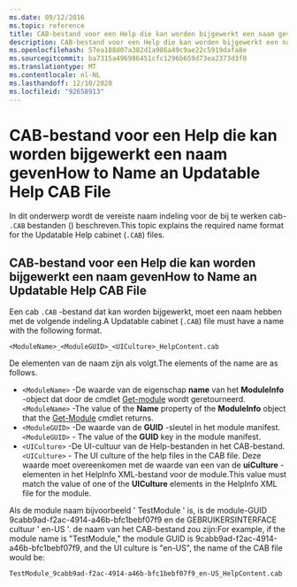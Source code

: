 ```yaml
---
ms.date: 09/12/2016
ms.topic: reference
title: CAB-bestand voor een Help die kan worden bijgewerkt een naam geven
description: CAB-bestand voor een Help die kan worden bijgewerkt een naam geven
ms.openlocfilehash: 57ea188d07a382d1a986a49c9ae22c5919dafa8e
ms.sourcegitcommit: ba7315a496986451cfc1296b659d73ea2373d3f0
ms.translationtype: MT
ms.contentlocale: nl-NL
ms.lasthandoff: 12/10/2020
ms.locfileid: "92658913"
---
```

# <a name="how-to-name-an-updatable-help-cab-file"></a><span data-ttu-id="b52f5-103">CAB-bestand voor een Help die kan worden bijgewerkt een naam geven</span><span class="sxs-lookup"><span data-stu-id="b52f5-103">How to Name an Updatable Help CAB File</span></span>

<span data-ttu-id="b52f5-104">In dit onderwerp wordt de vereiste naam indeling voor de bij te werken cab- `.CAB` bestanden () beschreven.</span><span class="sxs-lookup"><span data-stu-id="b52f5-104">This topic explains the required name format for the Updatable Help cabinet (`.CAB`) files.</span></span>

## <a name="how-to-name-an-updatable-help-cab-file"></a><span data-ttu-id="b52f5-105">CAB-bestand voor een Help die kan worden bijgewerkt een naam geven</span><span class="sxs-lookup"><span data-stu-id="b52f5-105">How to Name an Updatable Help CAB File</span></span>

<span data-ttu-id="b52f5-106">Een cab `.CAB` -bestand dat kan worden bijgewerkt, moet een naam hebben met de volgende indeling.</span><span class="sxs-lookup"><span data-stu-id="b52f5-106">A Updatable cabinet (`.CAB`) file must have a name with the following format.</span></span>

`<ModuleName>_<ModuleGUID>_<UICulture>_HelpContent.cab`

<span data-ttu-id="b52f5-107">De elementen van de naam zijn als volgt.</span><span class="sxs-lookup"><span data-stu-id="b52f5-107">The elements of the name are as follows.</span></span>

- <span data-ttu-id="b52f5-108">`<ModuleName>` -De waarde van de eigenschap **name** van het **ModuleInfo** -object dat door de cmdlet [Get-module](/powershell/module/Microsoft.PowerShell.Core/Get-Module) wordt geretourneerd.</span><span class="sxs-lookup"><span data-stu-id="b52f5-108">`<ModuleName>` -The value of the **Name** property of the **ModuleInfo** object that the [Get-Module](/powershell/module/Microsoft.PowerShell.Core/Get-Module) cmdlet returns.</span></span>
- <span data-ttu-id="b52f5-109">`<ModuleGUID>` -De waarde van de **GUID** -sleutel in het module manifest.</span><span class="sxs-lookup"><span data-stu-id="b52f5-109">`<ModuleGUID>` - The value of the **GUID** key in the module manifest.</span></span>
- <span data-ttu-id="b52f5-110">`<UICulture>` -De UI-cultuur van de Help-bestanden in het CAB-bestand.</span><span class="sxs-lookup"><span data-stu-id="b52f5-110">`<UICulture>` - The UI culture of the help files in the CAB file.</span></span> <span data-ttu-id="b52f5-111">Deze waarde moet overeenkomen met de waarde van een van de **uiCulture** -elementen in het HelpInfo XML-bestand voor de module.</span><span class="sxs-lookup"><span data-stu-id="b52f5-111">This value must match the value of one of the **UICulture** elements in the HelpInfo XML file for the module.</span></span>

<span data-ttu-id="b52f5-112">Als de module naam bijvoorbeeld ' TestModule ' is, is de module-GUID 9cabb9ad-f2ac-4914-a46b-bfc1bebf07f9 en de GEBRUIKERSINTERFACE cultuur ' en-US '. de naam van het CAB-bestand zou zijn:</span><span class="sxs-lookup"><span data-stu-id="b52f5-112">For example, if the module name is "TestModule," the module GUID is 9cabb9ad-f2ac-4914-a46b-bfc1bebf07f9, and the UI culture is "en-US", the name of the CAB file would be:</span></span>

`TestModule_9cabb9ad-f2ac-4914-a46b-bfc1bebf07f9_en-US_HelpContent.cab`
